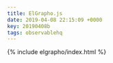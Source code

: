 ```yaml
---
title: ElGrapho.js
date: 2019-04-08 22:15:09 +0000 
key: 20190408b
tags: observablehq 
---
```

{% include elgrapho/index.html %}
